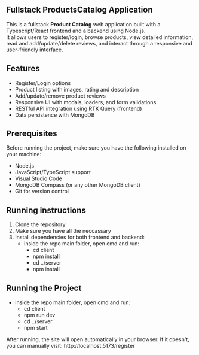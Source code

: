 ## Fullstack ProductsCatalog Application

This is a fullstack **Product Catalog** web application built with a Typescript/React frontend and a backend using Node.js.  
It allows users to register/login, browse products, view detailed information, read and add/update/delete reviews, and interact through a responsive and user-friendly interface.


## Features

- Register/Login options
- Product listing with images, rating and description
- Add/update/remove product reviews
- Responsive UI with modals, loaders, and form validations
- RESTful API integration using RTK Query (frontend)
- Data persistence with MongoDB

## Prerequisites

Before running the project, make sure you have the following installed on your machine:

- Node.js 
- JavaScript/TypeScript support
- Visual Studio Code
- MongoDB Compass (or any other MongoDB client)
- Git for version control

## Running instructions

1. Clone the repository
2. Make sure you have all the neccassary 
3. Install dependencies for both frontend and backend:
   - inside the repo main folder, open cmd and run:
        - cd client
        - npm install
        - cd ../server
        - npm install


## Running the Project
- inside the repo main folder, open cmd and run:
    - cd client
    - npm run dev
    - cd ../server
    - npm start


After running, the site will open automatically in your browser.
If it doesn't, you can manually visit:
http://localhost:5173/register








     
